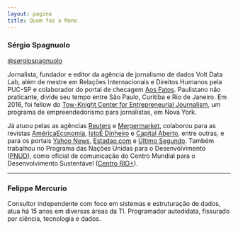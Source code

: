 ```yaml
---
layout: pagina
title: Quem faz o Mono
---
```


### Sérgio Spagnuolo

<i class="fa fa-twitter" aria-hidden="true"></i> [@sergiospagnuolo](https://twitter.com/sergiospagnuolo)


Jornalista, fundador e editor da agência de jornalismo de dados Volt Data Lab, além de mestre em Relações Internacionais e Direitos Humanos pela PUC-SP e colaborador do portal de checagem [Aos Fatos](http://aosfatos.org/). Paulistano não praticante, divide seu tempo entre São Paulo, Curitiba e Rio de Janeiro. Em 2016, foi fellow do [Tow-Knight Center for Entrepreneurial Journalism](http://towknight.org/), um programa de empreendedorismo para jornalistas, em Nova York.

Já atuou pelas as agências [Reuters](http://br.reuters.com/) e [Mergermarket](https://br.noticias.yahoo.com/), colaborou para as revistas [AméricaEconomia](http://www.americaeconomia.com/), [IstoÉ Dinheiro](http://aspirante/) e [Capital Aberto](http://www.capitalaberto.com.br/), entre outras, e para os portais [Yahoo News](https://br.noticias.yahoo.com/), [Estadao.com](http://www.estadao.com.br/) e [Último Segundo](http://ultimosegundo.ig.com.br/). Também trabalhou no Programa das Nações Unidas para o Desenvolvimento ([PNUD](http://www.pnud.org.br/)), como oficial de comunicação do Centro Mundial para o Desenvolvimento Sustentável ([Centro RIO+](http://riopluscentre.org/)).

---

### Felippe Mercurio

Consultor independente com foco em sistemas e estruturação de dados, atua há 15 anos em diversas áreas da TI. Programador autodidata, fissurado por ciência, tecnologia e dados.
